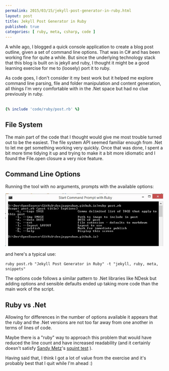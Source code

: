 ```yaml
---
permalink: 2015/03/15/jekyll-post-generator-in-ruby.html
layout: post
title: Jekyll Post Generator in Ruby
published: true 
categories: [ ruby, meta, csharp, code ]
---
```


A while ago, I blogged a quick console application to create a blog post outline, 
given a set of command line options. That was in C# and has been working fine for 
quite a while. But since the underlying technology stack that this blog is built 
on is jekyll and ruby, I thought it might be a good learning exercise for me to 
(loosely) port it to ruby.

As code goes, I don't consider it my best work but it helped me explore command 
line parsing, file and folder manipulation and content generation, all things I'm 
very comfortable with in the .Net space but had no clue previously in ruby. 

```ruby

{% include 'code/ruby/post.rb' %}

```

## File System

The main part of the code that I thought would give me most trouble turned out to 
be the easiest. The file system API seemed familiar enough from .Net to let me 
get something working very quickly. Once that was done, I spent a bit more time 
tidying it up and trying to make it a bit more idiomatic and I found the File.open 
closure a very nice feature.

## Command Line Options

Running the tool with no arguments, prompts with the available options:

![no options](/img/posts/jekyll-post-generator-in-ruby/no-options.webp "no options")

and here's a typical use:

``` 
ruby post.rb "Jekyll Post Generator in Ruby" -t "jekyll, ruby, meta, snippets"
```

The options code follows a similar pattern to .Net libraries like NDesk but adding 
options and sensible defaults ended up taking more code than the main work of 
the script.



## Ruby vs .Net 
 
Allowing for differences in the number of options available it appears that 
the ruby and the .Net versions are not too far away from one another in terms 
of lines of code. 

Maybe there is a "ruby" way to approach this problem that would have reduced 
the line count and have increased readability (and it certainly doesn't satisfy
[Sandy Metz](http://www.sandimetz.com/)'s [squint test](https://www.youtube.com/watch?v=8bZh5LMaSmE) ). 

Having said that, I think I got a lot of value from the exercise and it's probably 
best that I quit while I'm ahead :)
